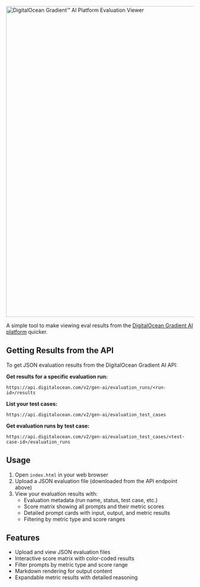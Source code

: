 <img width="1285" height="833" alt="DigitalOcean Gradient™ AI Platform Evaluation Viewer" src="https://github.com/user-attachments/assets/c1682bf0-978e-4dc4-9ac7-589d593f2fe1" />


A simple tool to make viewing eval results from the [DigitalOcean Gradient AI platform](https://docs.digitalocean.com/products/gradient-ai-platform/) quicker.

## Getting Results from the API

To get JSON evaluation results from the DigitalOcean Gradient AI API:

**Get results for a specific evaluation run:**

```text
https://api.digitalocean.com/v2/gen-ai/evaluation_runs/<run-id>/results
```

**List your test cases:**

```text
https://api.digitalocean.com/v2/gen-ai/evaluation_test_cases
```

**Get evaluation runs by test case:**

```text
https://api.digitalocean.com/v2/gen-ai/evaluation_test_cases/<test-case-id>/evaluation_runs
```

## Usage

1. Open `index.html` in your web browser
2. Upload a JSON evaluation file (downloaded from the API endpoint above)
3. View your evaluation results with:
   - Evaluation metadata (run name, status, test case, etc.)
   - Score matrix showing all prompts and their metric scores
   - Detailed prompt cards with input, output, and metric results
   - Filtering by metric type and score ranges

## Features

- Upload and view JSON evaluation files
- Interactive score matrix with color-coded results
- Filter prompts by metric type and score range
- Markdown rendering for output content
- Expandable metric results with detailed reasoning
